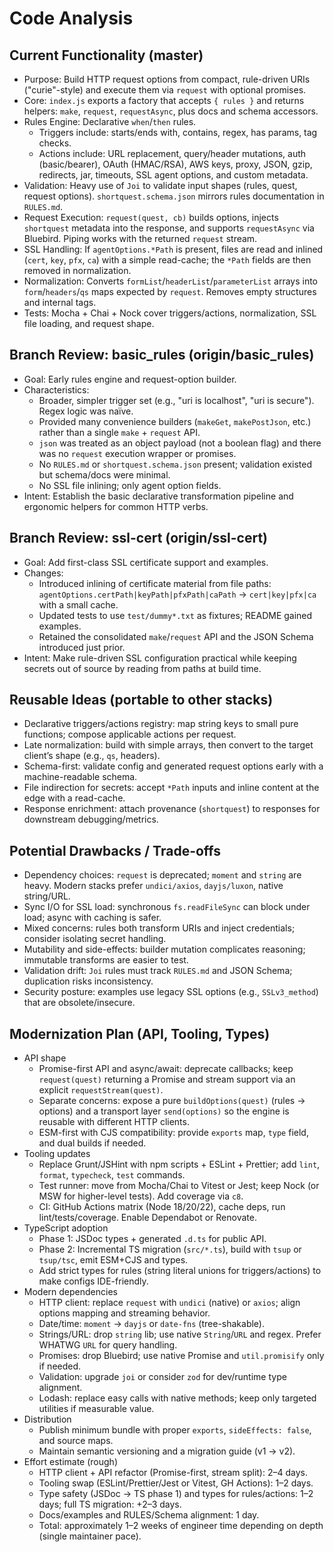 # Code Analysis

## Current Functionality (master)
- Purpose: Build HTTP request options from compact, rule-driven URIs ("curie"-style) and execute them via `request` with optional promises.
- Core: `index.js` exports a factory that accepts `{ rules }` and returns helpers: `make`, `request`, `requestAsync`, plus docs and schema accessors.
- Rules Engine: Declarative `when`/`then` rules.
  - Triggers include: starts/ends with, contains, regex, has params, tag checks.
  - Actions include: URL replacement, query/header mutations, auth (basic/bearer), OAuth (HMAC/RSA), AWS keys, proxy, JSON, gzip, redirects, jar, timeouts, SSL agent options, and custom metadata.
- Validation: Heavy use of `Joi` to validate input shapes (rules, quest, request options). `shortquest.schema.json` mirrors rules documentation in `RULES.md`.
- Request Execution: `request(quest, cb)` builds options, injects `shortquest` metadata into the response, and supports `requestAsync` via Bluebird. Piping works with the returned `request` stream.
- SSL Handling: If `agentOptions.*Path` is present, files are read and inlined (`cert`, `key`, `pfx`, `ca`) with a simple read-cache; the `*Path` fields are then removed in normalization.
- Normalization: Converts `formList`/`headerList`/`parameterList` arrays into `form`/`headers`/`qs` maps expected by `request`. Removes empty structures and internal tags.
- Tests: Mocha + Chai + Nock cover triggers/actions, normalization, SSL file loading, and request shape.

## Branch Review: basic_rules (origin/basic_rules)
- Goal: Early rules engine and request-option builder.
- Characteristics:
  - Broader, simpler trigger set (e.g., "uri is localhost", "uri is secure"). Regex logic was naïve.
  - Provided many convenience builders (`makeGet`, `makePostJson`, etc.) rather than a single `make` + `request` API.
  - `json` was treated as an object payload (not a boolean flag) and there was no `request` execution wrapper or promises.
  - No `RULES.md` or `shortquest.schema.json` present; validation existed but schema/docs were minimal.
  - No SSL file inlining; only agent option fields.
- Intent: Establish the basic declarative transformation pipeline and ergonomic helpers for common HTTP verbs.

## Branch Review: ssl-cert (origin/ssl-cert)
- Goal: Add first-class SSL certificate support and examples.
- Changes:
  - Introduced inlining of certificate material from file paths: `agentOptions.certPath|keyPath|pfxPath|caPath` -> `cert|key|pfx|ca` with a small cache.
  - Updated tests to use `test/dummy*.txt` as fixtures; README gained examples.
  - Retained the consolidated `make`/`request` API and the JSON Schema introduced just prior.
- Intent: Make rule-driven SSL configuration practical while keeping secrets out of source by reading from paths at build time.

## Reusable Ideas (portable to other stacks)
- Declarative triggers/actions registry: map string keys to small pure functions; compose applicable actions per request.
- Late normalization: build with simple arrays, then convert to the target client’s shape (e.g., `qs`, headers).
- Schema-first: validate config and generated request options early with a machine-readable schema.
- File indirection for secrets: accept `*Path` inputs and inline content at the edge with a read-cache.
- Response enrichment: attach provenance (`shortquest`) to responses for downstream debugging/metrics.

## Potential Drawbacks / Trade-offs
- Dependency choices: `request` is deprecated; `moment` and `string` are heavy. Modern stacks prefer `undici/axios`, `dayjs/luxon`, native string/URL.
- Sync I/O for SSL load: synchronous `fs.readFileSync` can block under load; async with caching is safer.
- Mixed concerns: rules both transform URIs and inject credentials; consider isolating secret handling.
- Mutability and side-effects: builder mutation complicates reasoning; immutable transforms are easier to test.
- Validation drift: `Joi` rules must track `RULES.md` and JSON Schema; duplication risks inconsistency.
- Security posture: examples use legacy SSL options (e.g., `SSLv3_method`) that are obsolete/insecure.

## Modernization Plan (API, Tooling, Types)
- API shape
  - Promise-first API and async/await: deprecate callbacks; keep `request(quest)` returning a Promise and stream support via an explicit `requestStream(quest)`.
  - Separate concerns: expose a pure `buildOptions(quest)` (rules -> options) and a transport layer `send(options)` so the engine is reusable with different HTTP clients.
  - ESM-first with CJS compatibility: provide `exports` map, `type` field, and dual builds if needed.
- Tooling updates
  - Replace Grunt/JSHint with npm scripts + ESLint + Prettier; add `lint`, `format`, `typecheck`, `test` commands.
  - Test runner: move from Mocha/Chai to Vitest or Jest; keep Nock (or MSW for higher-level tests). Add coverage via `c8`.
  - CI: GitHub Actions matrix (Node 18/20/22), cache deps, run lint/tests/coverage. Enable Dependabot or Renovate.
- TypeScript adoption
  - Phase 1: JSDoc types + generated `.d.ts` for public API.
  - Phase 2: Incremental TS migration (`src/*.ts`), build with `tsup` or `tsup/tsc`, emit ESM+CJS and types.
  - Add strict types for rules (string literal unions for triggers/actions) to make configs IDE-friendly.
- Modern dependencies
  - HTTP client: replace `request` with `undici` (native) or `axios`; align options mapping and streaming behavior.
  - Date/time: `moment` -> `dayjs` or `date-fns` (tree-shakable).
  - Strings/URL: drop `string` lib; use native `String`/`URL` and regex. Prefer WHATWG `URL` for query handling.
  - Promises: drop Bluebird; use native Promise and `util.promisify` only if needed.
  - Validation: upgrade `joi` or consider `zod` for dev/runtime type alignment.
  - Lodash: replace easy calls with native methods; keep only targeted utilities if measurable value.
- Distribution
  - Publish minimum bundle with proper `exports`, `sideEffects: false`, and source maps.
  - Maintain semantic versioning and a migration guide (v1 -> v2).
- Effort estimate (rough)
  - HTTP client + API refactor (Promise-first, stream split): 2–4 days.
  - Tooling swap (ESLint/Prettier/Jest or Vitest, GH Actions): 1–2 days.
  - Type safety (JSDoc -> TS phase 1) and types for rules/actions: 1–2 days; full TS migration: +2–3 days.
  - Docs/examples and RULES/Schema alignment: 1 day.
  - Total: approximately 1–2 weeks of engineer time depending on depth (single maintainer pace).

